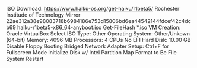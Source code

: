 ISO Download:
    https://www.haiku-os.org/get-haiku/r1beta5/
    Rochester Institude of Technology Mirror
    22ae312a38e98083718b6984186e753d15806bd6ea44542144fdcef42c4dcb69  haiku-r1beta5-x86_64-anyboot.iso
    Get-FileHash *.iso
VM Creation:
    Oracle VirtualBox
    Select ISO
    Type: Other
    Operating System: Other/Unkown (64-bit)
    Memory: 4096 MB
    Processors: 4 CPUs
    No EFI
    Hard Disk: 10.00 GB
    Disable Floppy Booting
    Bridged Network Adapter
Setup:
    Ctrl+F for Fullscreen Mode
    Initialize Disk w/ Intel Partition Map
    Format to Be File System
    Restart